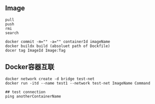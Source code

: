 ## Image

	pull
	push
	rmi
	search

	docker commit -m="" -a="" containerId imageName
	docker buildx build (absoluet path of Dockfile)
	docer tag ImageId Image:Tag
		
## Docker容器互联

	docker network create -d bridge test-net
	docker run -itd --name test1 --network test-net ImageName Command
	
	## test connection
	ping anotherContainerName
	
